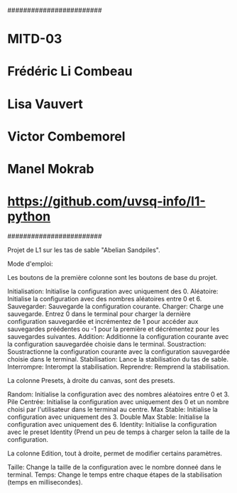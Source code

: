 ########################
# MITD-03
# Frédéric Li Combeau
# Lisa Vauvert
# Victor Combemorel
# Manel Mokrab
# https://github.com/uvsq-info/l1-python
########################

Projet de L1 sur les tas de sable "Abelian Sandpiles".

Mode d'emploi:

Les boutons de la première colonne sont les boutons de base du projet.

Initialisation: Initialise la configuration avec uniquement des 0.
Aléatoire: Initialise la configuration avec des nombres aléatoires entre 0 et 6.
Sauvegarder: Sauvegarde la configuration courante.
Charger: Charge une sauvegarde. Entrez 0 dans le terminal pour charger la dernière configuration sauvegardée et incrémentez de 1 pour accéder aux sauvegardes préédentes ou -1 pour la première et décrémentez pour les sauvegardes suivantes.
Addition: Additionne la configuration courante avec la configuration sauvegardée choisie dans le terminal.
Soustraction: Soustractionne la configuration courante avec la configuration sauvegardée choisie dans le terminal.
Stabilisation: Lance la stabilisation du tas de sable.
Interrompre: Interompt la stabilisation.
Reprendre: Remprend la stabilisation.

La colonne Presets, à droite du canvas, sont des presets.

Random: Initialise la configuration avec des nombres aléatoires entre 0 et 3.
Pile Centrée: Initialise la configuration avec uniquement des 0 et un nombre choisi par l'utilisateur dans le terminal au centre.
Max Stable: Initialise la configuration avec uniquement des 3.
Double Max Stable: Initialise la configuration avec uniquement des 6.
Identity: Initialise la configuration avec le preset Identity (Prend un peu de temps à charger selon la taille de la configuration.

La colonne Edition, tout à droite, permet de modifier certains paramètres.

Taille: Change la taille de la configuration avec le nombre donneé dans le terminal.
Temps: Change le temps entre chaque étapes de la stabilisation (temps en millisecondes).

